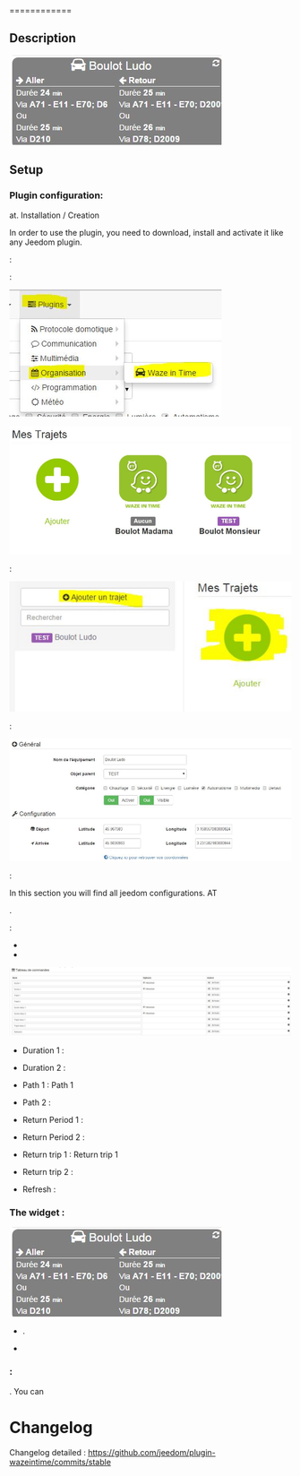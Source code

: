  
============

Description 
-----------





![wazeintime screenshot1](../images/wazeintime_screenshot1.jpg)

Setup 
-------------

### Plugin configuration: 

at. Installation / Creation

In order to use the plugin, you need to download, install and
activate it like any Jeedom plugin.

 :


 :

![configuration1](../images/configuration1.jpg)




![wazeintime screenshot2](../images/wazeintime_screenshot2.jpg)

 :

![config2](../images/config2.jpg)

:

![wazeintime screenshot3](../images/wazeintime_screenshot3.jpg)

 :



In this section you will find all jeedom configurations. AT


.




 :

-   

-   
    
    

    

![config3](../images/config3.jpg)

-   Duration 1 : 

-   Duration 2 : 

-   Path 1 : Path 1

-   Path 2 : 

-   Return Period 1 : 

-   Return Period 2 : 

-   Return trip 1 : Return trip 1

-   Return trip 2 : 

-   Refresh : 



### The widget : 

![wazeintime screenshot1](../images/wazeintime_screenshot1.jpg)

-   .

-   
    
    

###  : 

. You can



Changelog 
=========

Changelog detailed :
<https://github.com/jeedom/plugin-wazeintime/commits/stable>
